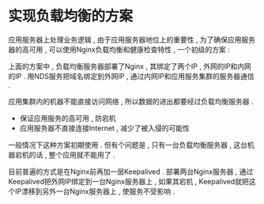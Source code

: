 # 实现负载均衡的方案

应用服务器上处理业务逻辑 , 由于应用服务器地位上的重要性 , 为了确保应用服务器的高可用 , 可以使用Nginx负载均衡和健康检查特性 , 一个初级的方案 : 

上面的方案中 , 负载均衡服务器部署了Nginx , 其绑定了两个IP , 外网的IP和内网的IP . 用NDS服务把域名绑定到外网IP , 通过内网IP和应用服务集群的服务器通信 . 

应用集群内的机器不能直接访问网络 , 所以数据的进出都要经过负载均衡服务器 . 

* 保证应用服务的高可用 , 防宕机
* 应用服务器不直接连接Internet , 减少了被入侵的可能性

一般情况下这种方案初期使用 . 但有个问题是 , 只有一台负载均衡服务器 , 这台机器宕机的话 , 整个应用就不能用了 . 

目前普遍的方式是在Nginx前再加一层Keepalived . 部署两台Nginx服务器 , 通过Keepalived把外网IP绑定到一台Nginx服务器上 , 如果其宕机 , Keepalived就把这个IP漂移到另外一台Nginx服务器上 , 使服务不受影响 . 





